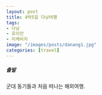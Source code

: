 ```yaml
---
layout: post
title: 4박5일 다낭여행
tags: 
- 다낭
- 호이안
- 미케비치
image: "/images/posts/danang1.jpg"
categories: [travel]
---
```


##### 출발

군대 동기들과 처음 떠나는 해외여행.